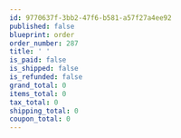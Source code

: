 ```yaml
---
id: 9770637f-3bb2-47f6-b581-a57f27a4ee92
published: false
blueprint: order
order_number: 287
title: ' '
is_paid: false
is_shipped: false
is_refunded: false
grand_total: 0
items_total: 0
tax_total: 0
shipping_total: 0
coupon_total: 0
---
```

